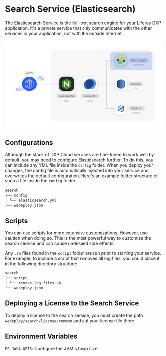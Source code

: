 # Search Service (Elasticsearch) [](id=search-service-elasticsearch)

The Elasticsearch Service is the full-text search engine for your Liferay DXP 
application. It's a private service that only communicates with the other 
services in your application, not with the outside Internet. 

![Figure 1: The Relational Database Service is one of several services available in DXP Cloud.](../../images/services-search.png)

## Configurations [](id=configurations)

Although the stack of DXP Cloud services are fine-tuned to work well by default, 
you may need to configure Elasticsearch further. To do this, you can include any 
YML file inside the `config` folder. When you deploy your changes, the config 
file is automatically injected into your service and overwrites the default 
configuration. Here's an example folder structure of such a file inside the 
`config` folder: 

    search
    ├── config
    │ └── elasticsearch.yml
    └── wedeploy.json

## Scripts [](id=scripts)

You can use scripts for more extensive customizations. However, use caution when 
doing so. This is the most powerful way to customize the search service and can 
cause undesired side effects. 

Any `.sh` files found in the `script` folder are run prior to starting your 
service. For example, to include a script that removes all log files, you could 
place it in the following directory structure: 

    search
    ├── script
    │ └── remove-log-files.sh
    └── wedeploy.json

## Deploying a License to the Search Service

To deploy a license to the search service, you must create the path 
`wedeploy/search/license/common` and put your license file there. 

## Environment Variables

`ES_JAVA_OPTS`: Configure the JVM's heap size. 
